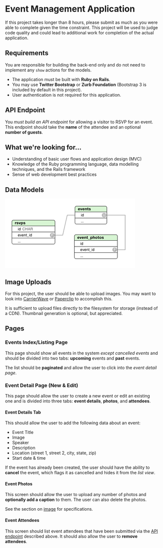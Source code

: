 # Event Management Application

If this project takes longer than 8 hours, please submit as much as you were able to complete given the time constraint. This project will be used to judge code quality and could lead to additional work for completion of the actual application.

## Requirements

You are responsible for building the back-end only and do not need to implement any `show` actions for the models.

* The application must be built with **Ruby on Rails**.
* You may use **Twitter Bootstrap** or **Zurb Foundation** (Bootstrap 3 is included by default in this project).
* User authentication is not required for this application.

## API Endpoint

You *must build an API endpoint* for allowing a visitor to RSVP for an event. This endpoint should take the **name** of the attendee and an optional **number of guests**.

## What we're looking for...

* Understanding of basic user flows and application design (MVC)
* Knowledge of the Ruby programming language, data modelling techniques, and the Rails framework
* Sense of web development best practices

## Data Models

![Entity Relationship Diagram](https://raw.githubusercontent.com/RobotsandRockets/event-manager/master/doc/erd.png)

## Image Uploads

For this project, the user should be able to upload images. You may want to look into [CarrierWave](https://github.com/carrierwaveuploader/carrierwave) or [Paperclip](https://github.com/thoughtbot/paperclip) to accomplish this.

It is sufficient to upload files directly to the filesystem for storage (instead of a CDN). Thumbnail generation is optional, but appreciated.

## Pages

### Events Index/Listing Page

This page should show all events in the system *except cancelled events* and should be divided into two tabs: **upcoming** events and **past** events.

The list should be **paginated** and allow the user to click into the _event detail page_.

### Event Detail Page (New & Edit)

This page should allow the user to create a new event or edit an existing one and is divided into three tabs: **event details**, **photos**, and **attendees**.

#### Event Details Tab

This should allow the user to add the following data about an event:

* Event Title
* Image
* Speaker
* Description
* Location (street 1, street 2, city, state, zip)
* Start date & time

If the event has already been created, the user should have the ability to **cancel** the event, which flags it as cancelled and hides it from the _list view_.

#### Event Photos

This screen should allow the user to upload any number of photos and **optionally add a caption** to them. The user can also delete the photos.

See the section on [image](#image-uploads) for specifications.

#### Event Attendees

This screen should list event attendees that have been submitted via the [API endpoint](#api-endpoint) described above. It should also allow the user to **remove attendees**.
